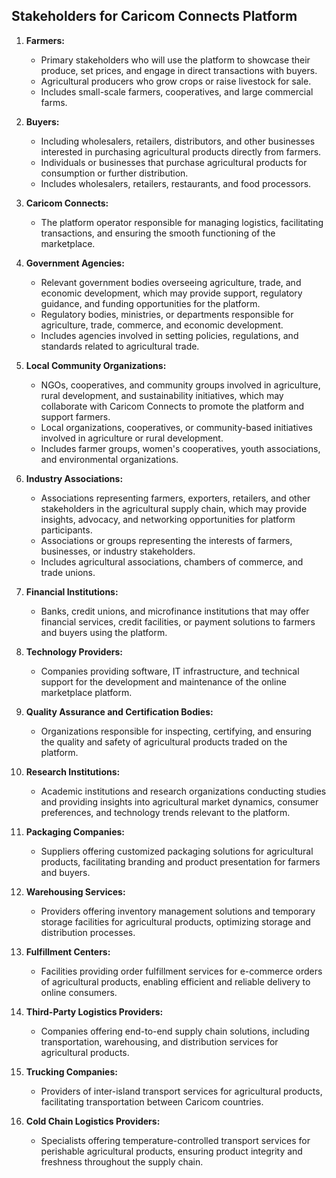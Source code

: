 ## Stakeholders for Caricom Connects Platform

1. **Farmers:**

   - Primary stakeholders who will use the platform to showcase their produce, set prices, and engage in direct transactions with buyers.
   - Agricultural producers who grow crops or raise livestock for sale.
   - Includes small-scale farmers, cooperatives, and large commercial farms.

2. **Buyers:**

   - Including wholesalers, retailers, distributors, and other businesses interested in purchasing agricultural products directly from farmers.
   - Individuals or businesses that purchase agricultural products for consumption or further distribution.
   - Includes wholesalers, retailers, restaurants, and food processors.

3. **Caricom Connects:**

   - The platform operator responsible for managing logistics, facilitating transactions, and ensuring the smooth functioning of the marketplace.

4. **Government Agencies:**

   - Relevant government bodies overseeing agriculture, trade, and economic development, which may provide support, regulatory guidance, and funding opportunities for the platform.
   - Regulatory bodies, ministries, or departments responsible for agriculture, trade, commerce, and economic development.
   - Includes agencies involved in setting policies, regulations, and standards related to agricultural trade.

5. **Local Community Organizations:**

   - NGOs, cooperatives, and community groups involved in agriculture, rural development, and sustainability initiatives, which may collaborate with Caricom Connects to promote the platform and support farmers.
   - Local organizations, cooperatives, or community-based initiatives involved in agriculture or rural development.
   - Includes farmer groups, women's cooperatives, youth associations, and environmental organizations.

6. **Industry Associations:**

   - Associations representing farmers, exporters, retailers, and other stakeholders in the agricultural supply chain, which may provide insights, advocacy, and networking opportunities for platform participants.
   - Associations or groups representing the interests of farmers, businesses, or industry stakeholders.
   - Includes agricultural associations, chambers of commerce, and trade unions.

7. **Financial Institutions:**

   - Banks, credit unions, and microfinance institutions that may offer financial services, credit facilities, or payment solutions to farmers and buyers using the platform.

8. **Technology Providers:**

   - Companies providing software, IT infrastructure, and technical support for the development and maintenance of the online marketplace platform.

9. **Quality Assurance and Certification Bodies:**

   - Organizations responsible for inspecting, certifying, and ensuring the quality and safety of agricultural products traded on the platform.

10. **Research Institutions:**

    - Academic institutions and research organizations conducting studies and providing insights into agricultural market dynamics, consumer preferences, and technology trends relevant to the platform.

11. **Packaging Companies:**

    - Suppliers offering customized packaging solutions for agricultural products, facilitating branding and product presentation for farmers and buyers.

12. **Warehousing Services:**

    - Providers offering inventory management solutions and temporary storage facilities for agricultural products, optimizing storage and distribution processes.

13. **Fulfillment Centers:**

    - Facilities providing order fulfillment services for e-commerce orders of agricultural products, enabling efficient and reliable delivery to online consumers.

14. **Third-Party Logistics Providers:**

    - Companies offering end-to-end supply chain solutions, including transportation, warehousing, and distribution services for agricultural products.

15. **Trucking Companies:**

    - Providers of inter-island transport services for agricultural products, facilitating transportation between Caricom countries.

16. **Cold Chain Logistics Providers:**
    - Specialists offering temperature-controlled transport services for perishable agricultural products, ensuring product integrity and freshness throughout the supply chain.

